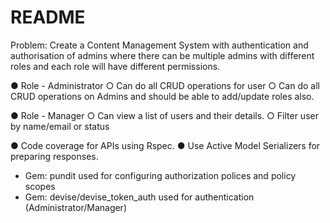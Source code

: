 # README

Problem: Create a Content Management System with authentication and authorisation of admins
where there can be multiple admins with different roles and each role will have different
permissions.

● Role - Administrator
    ○ Can do all CRUD operations for user
    ○ Can do all CRUD operations on Admins and should be able to
    add/update roles also.

● Role - Manager
    ○ Can view a list of users and their details.
    ○ Filter user by name/email or status


● Code coverage for APIs using Rspec.
● Use Active Model Serializers for preparing responses.

* Gem: pundit used for configuring authorization polices and policy scopes
* Gem: devise/devise_token_auth used for authentication (Administrator/Manager)
